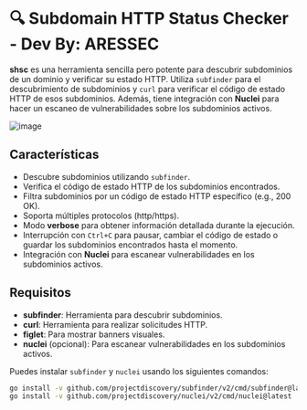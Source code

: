 # 🔍 Subdomain HTTP Status Checker - Dev By: **ARESSEC** 

**shsc** es una herramienta sencilla pero potente para descubrir subdominios de un dominio y verificar su estado HTTP. Utiliza `subfinder` para el descubrimiento de subdominios y `curl` para verificar el código de estado HTTP de esos subdominios. Además, tiene integración con **Nuclei** para hacer un escaneo de vulnerabilidades sobre los subdominios activos.

![image](https://github.com/user-attachments/assets/1df6d8d4-5345-4680-9f15-81218b0b091e)

## Características

- Descubre subdominios utilizando `subfinder`.
- Verifica el código de estado HTTP de los subdominios encontrados.
- Filtra subdominios por un código de estado HTTP específico (e.g., 200 OK).
- Soporta múltiples protocolos (http/https).
- Modo **verbose** para obtener información detallada durante la ejecución.
- Interrupción con `Ctrl+C` para pausar, cambiar el código de estado o guardar los subdominios encontrados hasta el momento.
- Integración con **Nuclei** para escanear vulnerabilidades en los subdominios activos.

## Requisitos

- **subfinder**: Herramienta para descubrir subdominios.
- **curl**: Herramienta para realizar solicitudes HTTP.
- **figlet**: Para mostrar banners visuales.
- **nuclei** (opcional): Para escanear vulnerabilidades en los subdominios activos.

Puedes instalar `subfinder` y `nuclei` usando los siguientes comandos:

```bash
go install -v github.com/projectdiscovery/subfinder/v2/cmd/subfinder@latest
go install -v github.com/projectdiscovery/nuclei/v2/cmd/nuclei@latest


